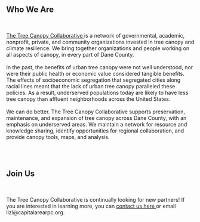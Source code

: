 <br>
<h2><b> Who We Are </b></h2>
<br>
<p class = "home">
	<a href="https://tree-canopy-collaborative-carpc.hub.arcgis.com/">The Tree Canopy Collaborative </a> is a network of governmental, academic, nonprofit, private, and community organizations invested in tree canopy and climate resilience. 
	We bring together organizations and people working on all aspects of canopy, in every part of Dane County.
	<br>
	<br>
	In the past, the benefits of urban tree canopy were not well understood, nor were their public health or economic value considered tangible benefits. 
	The effects of socioeconomic segregation that segregated cities along racial lines meant that the lack of urban tree canopy paralleled these policies. 
	As a result, underserved populations today are likely to have less tree canopy than affluent neighborhoods across the United States.
	<br>
	<br>
	We can do better. The Tree Canopy Collaborative supports preservation, maintenance, and expansion of tree canopy across Dane County, with an emphasis on underserved areas. 
	We maintain a network for resource and knowledge sharing, identify opportunities for regional collaboration, and provide canopy tools, maps, and analysis. 
</p>
<br>
<br>
<h2><b> Join Us </b></h2>
<br>
<p class = "home">
	The Tree Canopy Collaborative is continually looking for new partners! 
	If you are interested in learning more, you can 
	<a href="https://tree-canopy-collaborative-carpc.hub.arcgis.com/pages/contact"> contact us here </a>
	or email lizl@capitalarearpc.org.
</p>
<br>
<br>